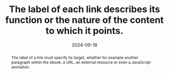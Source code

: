 ---
N: '132'
Rubrique: Liens
title: The label of each link describes its function or the nature of the content to which it points.
abstract: The label of a link must specify its target, whether for example another paragraph within the ebook, a URL, an external resource or even a JavaScript animation.
categories: ["Links"]
agrege: O4132-E040
opquast: '4 132'
indiceebook: '40'
description: "Rule n° 040"
before: "039"
weight: "040"
after: "041"
actif: '1'
layout: rules
date: 2024-09-18
tags: ["", ""]
objectif: ["Allow the nature of the link to be precisely identified and avoid erroneous actions.", "Allow screen readers to indicate the target explicitly", "Improve the accessibility of content to people with disabilities."]
Meo: ["Indicate unambiguously the content of the target page of the link, the function of the link or its behavior, if applicable, in the wording of the links (portion of text located between the tags <a href...> and </a> or in the textual alternative of the image placed between these tags, possibly combined with the textual wording)."]
Controle: ["In the source code of each text link or image-link
<ul>
<li>Check that the wording of the link explicitly designates the nature or function of the targeted content, or even the specific function of the link;</li>
<li>Check, in the case of image links, that the alt attribute of the image plays this role.</li>
</ul>
"
]
epubcheck: 
ace: 
humancheck: true
Source: ["Opquast"]
Referentiel: [""]
steps: ["", ""]
---